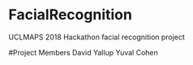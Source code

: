 # FacialRecognition
UCLMAPS 2018 Hackathon facial recognition project

#Project Members
David Yallup
Yuval Cohen
